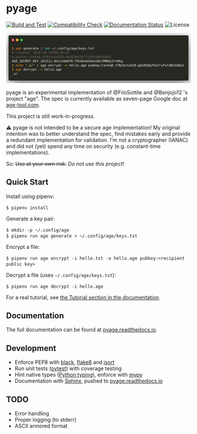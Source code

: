 # pyage

[![Build and Test](https://github.com/jojonas/pyage/workflows/Build%20and%20Test/badge.svg)](https://github.com/jojonas/pyage/actions?workflow=Build+and+Test)
[![Compatibility Check](https://github.com/jojonas/pyage/workflows/Compatibility%20with%20FiloSottile/age/badge.svg)](https://github.com/jojonas/pyage/actions?workflow=Compatibility%20with%20FiloSottile/age)
[![Documentation Status](https://readthedocs.org/projects/pyage/badge/?version=latest)](https://pyage.readthedocs.io/en/latest/?badge=latest)
![License](https://img.shields.io/github/license/jojonas/pyage)

![pyage screenshot](https://raw.githubusercontent.com/jojonas/pyage/master/docs/source/_static/carbon.png)

pyage is an experimental implementation of @FiloSottile and @Benjojo12 's project "age".
The spec is currently available as seven-page Google doc at [age-tool.com](https://age-tool.com).

This project is still work-in-progress.

⚠️ pyage is not intended to be a secure age implementation!
My original intention was to better understand the spec, find mistakes early and provide a redundant implementation for validation. I'm not a cryptographer (IANAC) and did not (yet) spend any time on security (e.g. constant-time implementations).

So:
~~Use at your own risk.~~ *Do not use this project!*

## Quick Start
Install using pipenv:

    $ pipenv install

Generate a key pair:

    $ mkdir -p ~/.config/age
    $ pipenv run age generate > ~/.config/age/keys.txt

Encrypt a file:

    $ pipenv run age encrypt -i hello.txt -o hello.age pubkey:<recipient public key>

Decrypt a file (uses `~/.config/age/keys.txt`):

    $ pipenv run age decrypt -i hello.age

For a real tutorial, see [the Tutorial section in the documentation](https://pyage.readthedocs.io/en/latest/tutorials.html).

## Documentation
The full documentation can be found at [pyage.readthedocs.io](https://pyage.readthedocs.io/en/latest/index.html).

## Development
* Enforce PEP8 with [black](https://github.com/psf/black), [flake8](http://flake8.pycqa.org/en/latest/) and [isort](https://timothycrosley.github.io/isort/)
* Run unit tests ([pytest](https://docs.pytest.org/en/latest/)) with coverage testing
* Hint native types ([Python typing](https://docs.python.org/3/library/typing.html)), enforce with [mypy](http://mypy-lang.org/)
* Documentation with [Sphinx](https://www.sphinx-doc.org/en/master/), pushed to [pyage.readthedocs.io](https://pyage.readthedocs.io/en/latest/index.html)

## TODO
* Error handling
* Proper logging (to stderr)
* ASCII armored format
